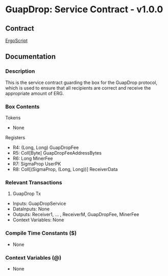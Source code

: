 # GuapDrop: Service Contract - v1.0.0

## Contract

[ErgoScript](ergoscript/guapdrop_v1_service.es)

## Documentation

### Description
This is the service contract guarding the box for the GuapDrop protocol, which is used to ensure that all recipients are correct and receive the appropriate amount of ERG.

### Box Contents
Tokens
- None

Registers
- R4: (Long, Long)                      GuapDropFee
- R5: Coll[Byte]                        GuapDropFeeAddressBytes
- R6: Long                              MinerFee
- R7: SigmaProp                         UserPK
- R8: Coll[(SigmaProp, (Long, Long))]   ReceiverData

### Relevant Transactions
1. GuapDrop Tx
- Inputs: GuapDropService
- DataInputs: None
- Outputs: Receiver1, ... , ReceiverM, GuapDropFee, MinerFee
- Context Variables: None

### Compile Time Constants ($)
- None

### Context Variables (@)
- None

